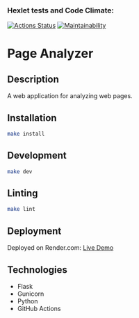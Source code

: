 ### Hexlet tests and Code Climate:
[![Actions Status](https://github.com/erzhan12/python-project-83/actions/workflows/hexlet-check.yml/badge.svg)](https://github.com/erzhan12/python-project-83/actions)
[![Maintainability](https://api.codeclimate.com/v1/badges/dbd734fd4156e5805b38/maintainability)](https://codeclimate.com/github/erzhan12/python-project-83/maintainability)
# Page Analyzer

## Description
A web application for analyzing web pages.

## Installation
```bash
make install
```

## Development
```bash
make dev
```

## Linting
```bash
make lint
```

## Deployment
Deployed on Render.com: [Live Demo](https://python-project-83-yjvn.onrender.com)

## Technologies
- Flask
- Gunicorn
- Python
- GitHub Actions